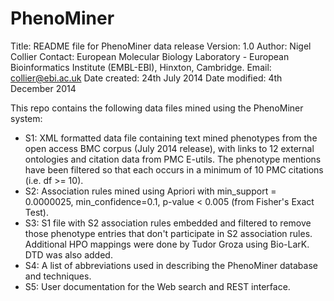 PhenoMiner
==========


Title:		README file for PhenoMiner data release
Version:	1.0 
Author: 	Nigel Collier
Contact: 	European Molecular Biology Laboratory - European Bioinformatics Institute
		(EMBL-EBI), Hinxton, Cambridge. Email: collier@ebi.ac.uk
Date created: 	24th July 2014
Date modified: 	4th December 2014

This repo contains the following data files mined using the PhenoMiner system:

* S1:	XML formatted data file containing text mined phenotypes from the open access
	BMC corpus (July 2014 release), with links to 12 external ontologies and 
	citation data from PMC E-utils. The phenotype mentions have been filtered so that
	each occurs in a minimum of 10 PMC citations (i.e. df >= 10).
* S2:	Association rules mined using Apriori with min_support = 0.0000025,
	min_confidence=0.1, p-value < 0.005 (from Fisher's Exact Test).
* S3: 	S1 file with S2 association rules embedded and filtered to remove those phenotype
	entries that don't participate in S2 association rules. Additional HPO mappings 
	were done by Tudor Groza using Bio-LarK. DTD was also added.
* S4:   A list of abbreviations used in describing the PhenoMiner database and techniques.
* S5:	User documentation for the Web search and REST interface.


